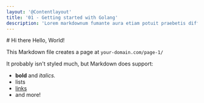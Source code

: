 ```yaml
---
layout: '@Contentlayout'
title: '01 - Getting started with Golang'
description: 'Lorem markdownum fumante aura etiam potuit praebetis differt sagittam Thebae quies, praemiaque lepores.'
---
```


<main>
# Hi there Hello, World!

This Markdown file creates a page at `your-domain.com/page-1/`

It probably isn't styled much, but Markdown does support:

- **bold** and _italics._
- lists
- [links](https://astro.build)
- and more!
</main>
